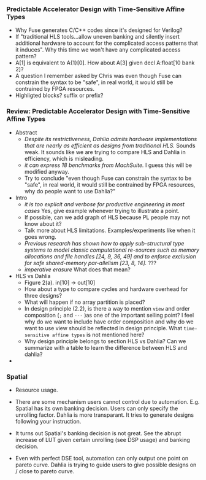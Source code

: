 ### Predictable Accelerator Design with Time-Sensitive Affine Types
- Why Fuse generates C/C++ codes since it's designed for Verilog?  
- If "traditional HLS tools...allow uneven banking and silently insert additional hardware to account for the complicated access patterns that it induces". Why this time we won't have any complicated access pattern?
- A[1] is equivalent to A{1}[0]. How about A[3] given decl A:float[10 bank 2]?
- A question I remember asked by Chris was even though Fuse can constrain the syntax to be "safe", in real world, it would still be contrained by FPGA resources. 
- Highligted blocks? suffix or prefix?

### Review: Predictable Accelerator Design with Time-Sensitive Affine Types
- Abstract
  - *Despite its restrictiveness, Dahlia admits hardware implementations that are nearly as efficient as designs from traditional HLS.* Sounds weak. It sounds like we are trying to compare HLS and Dahlia in efficiency, which is misleading.
  - _it can express 18 benchmarks from MachSuite._ I guess this will be modified anyway.
  - Try to conclude "even though Fuse can constrain the syntax to be "safe", in real world, it would still be contrained by FPGA resources, why do people want to use Dahlia?"
- Intro
  - _it is too explicit and verbose for productive engineering in most cases_ Yes, give example whenever trying to illustrate a point.
  - If possible, can we add graph of HLS because PL people may not know about it?
  - Talk more about HLS limitations. Examples/experiments like when it goes wrong. 
  - _Previous research has shown how to apply sub-structural type systems to model classic computational re-sources such as memory allocations and file handles [24, 9, 36, 49] and to enforce exclusion for safe shared-memory par-allelism [23, 8, 14]._ ???
  - _imperative erasure_ What does that mean?
- HLS vs Dahlia
  - Figure 2(a). in[10] -> out[10]
  - How about a type to compare cycles and hardware overhead for three designs?
  - What will happen if no array partition is placed?
  - In design principle (2.2), is there a way to mention `view` and order composition (`;` and `---` )as one of the important selling point? I feel why do we want to include have order composition and why do we want to use view should be reflected in design principle. What `time-sensitive affine types` is not mentioned here?
  - Why design principle belongs to section HLS vs Dahlia? Can we summarize with a table to learn the difference between HLS and dahlia?
- 

### Spatial

- Resource usage.

- There are some mechanism users cannot control due to automation. E.g. Spatial has its own banking decision. Users can only specify the unrolling factor. Dahlia is more transparant. It tries to generate designs following your instruction.

- It turns out Spatial's banking decision is not great. See the abrupt increase of LUT given certain unrolling  (see DSP usage) and banking decision.

- Even with perfect DSE tool, automation can only output one  point on pareto curve. Dahlia is trying to guide users to give possible designs on / close to pareto curve.
